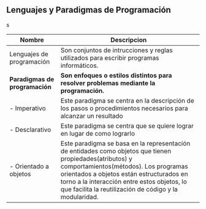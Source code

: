## Lenguajes y Paradigmas de Programación

s


| Nombre                  | Descripcion                                                           | 
|-------------------------|-----------------------------------------------------------------------|
| Lenguajes de programación   | Son conjuntos de intrucciones y reglas utilizados para escribir programas informáticos.| 
| **Paradigmas de programación**| **Son enfoques o estilos distintos para resolver problemas mediante la programación.**  |
| - Imperativo                   | Este paradigma se centra en la descripción de los pasos o procedimientos necesarios para alcanzar un resultado|
| - Desclarativo                 | Este paradigma se centra que se quiere lograr en lugar de como lograrlo|
| - Orientado a objetos          | Este paradigma se basa en la representación de entidades como objetos que tienen propiedades(atributos) y comportamientos(métodos). Los programas orientados a objetos están estructurados en torno a la interacción entre estos objetos, lo que facilita la reutilización de código y la modularidad. | 



